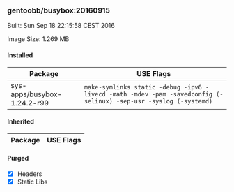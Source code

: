 ### gentoobb/busybox:20160915
Built: Sun Sep 18 22:15:58 CEST 2016

Image Size: 1.269 MB
#### Installed
Package | USE Flags
--------|----------
sys-apps/busybox-1.24.2-r99 | `make-symlinks static -debug -ipv6 -livecd -math -mdev -pam -savedconfig (-selinux) -sep-usr -syslog (-systemd)`
#### Inherited
Package | USE Flags
--------|----------
#### Purged
- [x] Headers
- [x] Static Libs
